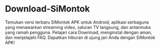 # Download-SiMontok
Temukan versi terbaru SiMontok APK untuk Android, aplikasi serbaguna yang menawarkan streaming video, saluran TV langsung, dan antarmuka yang ramah pengguna. Pelajari cara Download, menginstal dengan aman, dan menjelajahi FAQ. Dapatkan hiburan di ujung jari Anda dengan SiMontok APK!
